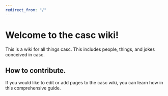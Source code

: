 ```yaml
---
redirect_from: "/"
---
```

# Welcome to the casc wiki!

This is a wiki for all things casc. This includes people, things, and jokes conceived in casc. 

## How to contribute.

If you would like to edit or add pages to the casc wiki, you can learn how in this comprehensive guide.

